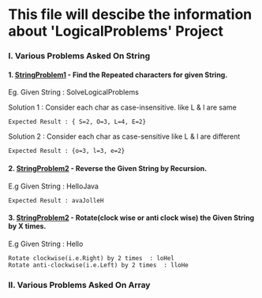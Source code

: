 # This file will descibe the information about 'LogicalProblems' Project

### I. Various Problems Asked On String
#### 1. [StringProblem1](/src/com/onString/StringProblem1.java) - Find the Repeated characters for given String. 

Eg. Given String : SolveLogicalProblems

Solution 1 : Consider each char as case-insensitive. like L & l are same 

	Expected Result : { S=2, O=3, L=4, E=2}

Solution 2 : Consider each char as case-sensitive like L & l are different

	Expected Result : {o=3, l=3, e=2}


#### 2. [StringProblem2](/src/com/onString/StringProblem2.java) - Reverse the Given String by Recursion. 

E.g Given String : HelloJava

	Expected Result : avaJolleH

#### 3. [StringProblem2](/src/com/onString/StringProblem3.java) - Rotate(clock wise or anti clock wise) the Given String by X times. 

E.g Given String : Hello

	Rotate clockwise(i.e.Right) by 2 times  : loHel 
	Rotate anti-clockwise(i.e.Left) by 2 times  : lloHe 


### II. Various Problems Asked On Array
